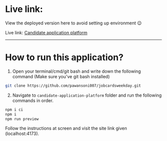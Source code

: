 # Live link: 

View the deployed version here to avoid setting up environment 😉

Live link: [Candidate application platform](https://projectcards.azurewebsites.net/) 
_______________________
# How to run this application? 

1. Open your terminal/cmd/git bash and write down the following command (Make sure you've git bash installed)

```bash 
git clone https://github.com/pawansoni007/jobcardsweekday.git
```

2. Navigate to `candidate-application-platform` folder and run the following commands in order.

``` bash
npm i ci
npm i
npm run preview
```

Follow the instructions at screen and visit the site link given (localhost:4173).


